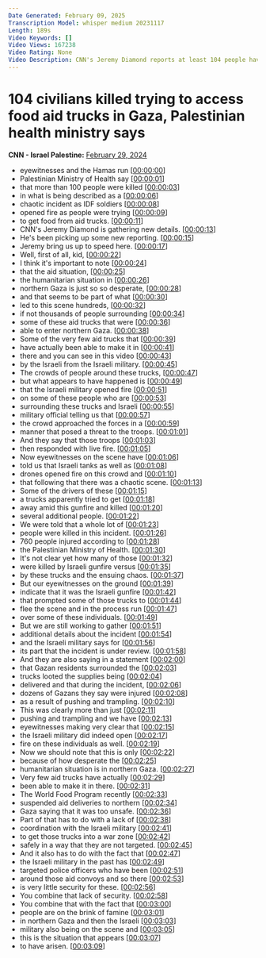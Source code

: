 ```yaml
---
Date Generated: February 09, 2025
Transcription Model: whisper medium 20231117
Length: 189s
Video Keywords: []
Video Views: 167238
Video Rating: None
Video Description: CNN's Jeremy Diamond reports at least 104 people have been killed and hundreds injured in Gaza after Israeli forces opened fire as they were waiting for food, according to the Palestinian Ministry of Health in Gaza. The Israel Defense Forces said "the incident is under review." #israel gaza #CNN #News
---
```


# 104 civilians killed trying to access food aid trucks in Gaza, Palestinian health ministry says
**CNN - Israel Palestine:** [February 29, 2024](https://www.youtube.com/watch?v=ywOzeZl7uIU)
*  eyewitnesses and the Hamas run [[00:00:00](https://www.youtube.com/watch?v=ywOzeZl7uIU&t=0.0s)]
*  Palestinian Ministry of Health say [[00:00:01](https://www.youtube.com/watch?v=ywOzeZl7uIU&t=1.96s)]
*  that more than 100 people were killed [[00:00:03](https://www.youtube.com/watch?v=ywOzeZl7uIU&t=3.72s)]
*  in what is being described as a [[00:00:06](https://www.youtube.com/watch?v=ywOzeZl7uIU&t=6.04s)]
*  chaotic incident as IDF soldiers [[00:00:08](https://www.youtube.com/watch?v=ywOzeZl7uIU&t=8.08s)]
*  opened fire as people were trying [[00:00:09](https://www.youtube.com/watch?v=ywOzeZl7uIU&t=9.68s)]
*  to get food from aid trucks. [[00:00:11](https://www.youtube.com/watch?v=ywOzeZl7uIU&t=11.72s)]
*  CNN's Jeremy Diamond is gathering new details. [[00:00:13](https://www.youtube.com/watch?v=ywOzeZl7uIU&t=13.56s)]
*  He's been picking up some new reporting. [[00:00:15](https://www.youtube.com/watch?v=ywOzeZl7uIU&t=15.8s)]
*  Jeremy bring us up to speed here. [[00:00:17](https://www.youtube.com/watch?v=ywOzeZl7uIU&t=17.96s)]
*  Well, first of all, kid, [[00:00:22](https://www.youtube.com/watch?v=ywOzeZl7uIU&t=22.92s)]
*  I think it's important to note [[00:00:24](https://www.youtube.com/watch?v=ywOzeZl7uIU&t=24.28s)]
*  that the aid situation, [[00:00:25](https://www.youtube.com/watch?v=ywOzeZl7uIU&t=25.84s)]
*  the humanitarian situation in [[00:00:26](https://www.youtube.com/watch?v=ywOzeZl7uIU&t=26.96s)]
*  northern Gaza is just so so desperate, [[00:00:28](https://www.youtube.com/watch?v=ywOzeZl7uIU&t=28.2s)]
*  and that seems to be part of what [[00:00:30](https://www.youtube.com/watch?v=ywOzeZl7uIU&t=30.439999999999998s)]
*  led to this scene hundreds, [[00:00:32](https://www.youtube.com/watch?v=ywOzeZl7uIU&t=32.48s)]
*  if not thousands of people surrounding [[00:00:34](https://www.youtube.com/watch?v=ywOzeZl7uIU&t=34.12s)]
*  some of these aid trucks that were [[00:00:36](https://www.youtube.com/watch?v=ywOzeZl7uIU&t=36.04s)]
*  able to enter northern Gaza. [[00:00:38](https://www.youtube.com/watch?v=ywOzeZl7uIU&t=38.04s)]
*  Some of the very few aid trucks that [[00:00:39](https://www.youtube.com/watch?v=ywOzeZl7uIU&t=39.879999999999995s)]
*  have actually been able to make it in [[00:00:41](https://www.youtube.com/watch?v=ywOzeZl7uIU&t=41.92s)]
*  there and you can see in this video [[00:00:43](https://www.youtube.com/watch?v=ywOzeZl7uIU&t=43.8s)]
*  by the Israeli from the Israeli military. [[00:00:45](https://www.youtube.com/watch?v=ywOzeZl7uIU&t=45.8s)]
*  The crowds of people around these trucks, [[00:00:47](https://www.youtube.com/watch?v=ywOzeZl7uIU&t=47.4s)]
*  but what appears to have happened is [[00:00:49](https://www.youtube.com/watch?v=ywOzeZl7uIU&t=49.84s)]
*  that the Israeli military opened fire [[00:00:51](https://www.youtube.com/watch?v=ywOzeZl7uIU&t=51.84s)]
*  on some of these people who are [[00:00:53](https://www.youtube.com/watch?v=ywOzeZl7uIU&t=53.72s)]
*  surrounding these trucks and Israeli [[00:00:55](https://www.youtube.com/watch?v=ywOzeZl7uIU&t=55.96s)]
*  military official telling us that [[00:00:57](https://www.youtube.com/watch?v=ywOzeZl7uIU&t=57.72s)]
*  the crowd approached the forces in a [[00:00:59](https://www.youtube.com/watch?v=ywOzeZl7uIU&t=59.32s)]
*  manner that posed a threat to the troops. [[00:01:01](https://www.youtube.com/watch?v=ywOzeZl7uIU&t=61.32s)]
*  And they say that those troops [[00:01:03](https://www.youtube.com/watch?v=ywOzeZl7uIU&t=63.36s)]
*  then responded with live fire. [[00:01:05](https://www.youtube.com/watch?v=ywOzeZl7uIU&t=65.12s)]
*  Now eyewitnesses on the scene have [[00:01:06](https://www.youtube.com/watch?v=ywOzeZl7uIU&t=66.76s)]
*  told us that Israeli tanks as well as [[00:01:08](https://www.youtube.com/watch?v=ywOzeZl7uIU&t=68.56s)]
*  drones opened fire on this crowd and [[00:01:10](https://www.youtube.com/watch?v=ywOzeZl7uIU&t=70.96s)]
*  that following that there was a chaotic scene. [[00:01:13](https://www.youtube.com/watch?v=ywOzeZl7uIU&t=73.28s)]
*  Some of the drivers of these [[00:01:15](https://www.youtube.com/watch?v=ywOzeZl7uIU&t=75.92s)]
*  a trucks apparently tried to get [[00:01:18](https://www.youtube.com/watch?v=ywOzeZl7uIU&t=78.28s)]
*  away amid this gunfire and killed [[00:01:20](https://www.youtube.com/watch?v=ywOzeZl7uIU&t=80.48s)]
*  several additional people. [[00:01:22](https://www.youtube.com/watch?v=ywOzeZl7uIU&t=82.64s)]
*  We were told that a whole lot of [[00:01:23](https://www.youtube.com/watch?v=ywOzeZl7uIU&t=83.88s)]
*  people were killed in this incident. [[00:01:26](https://www.youtube.com/watch?v=ywOzeZl7uIU&t=86.44000000000001s)]
*  760 people injured according to [[00:01:28](https://www.youtube.com/watch?v=ywOzeZl7uIU&t=88.72s)]
*  the Palestinian Ministry of Health. [[00:01:30](https://www.youtube.com/watch?v=ywOzeZl7uIU&t=90.56s)]
*  It's not clear yet how many of those [[00:01:32](https://www.youtube.com/watch?v=ywOzeZl7uIU&t=92.56s)]
*  were killed by Israeli gunfire versus [[00:01:35](https://www.youtube.com/watch?v=ywOzeZl7uIU&t=95.16000000000001s)]
*  by these trucks and the ensuing chaos. [[00:01:37](https://www.youtube.com/watch?v=ywOzeZl7uIU&t=97.24000000000001s)]
*  But our eyewitnesses on the ground [[00:01:39](https://www.youtube.com/watch?v=ywOzeZl7uIU&t=99.92s)]
*  indicate that it was the Israeli gunfire [[00:01:42](https://www.youtube.com/watch?v=ywOzeZl7uIU&t=102.04s)]
*  that prompted some of those trucks to [[00:01:44](https://www.youtube.com/watch?v=ywOzeZl7uIU&t=104.60000000000001s)]
*  flee the scene and in the process run [[00:01:47](https://www.youtube.com/watch?v=ywOzeZl7uIU&t=107.16000000000001s)]
*  over some of these individuals. [[00:01:49](https://www.youtube.com/watch?v=ywOzeZl7uIU&t=109.80000000000001s)]
*  But we are still working to gather [[00:01:51](https://www.youtube.com/watch?v=ywOzeZl7uIU&t=111.84s)]
*  additional details about the incident [[00:01:54](https://www.youtube.com/watch?v=ywOzeZl7uIU&t=114.36000000000001s)]
*  and the Israeli military says for [[00:01:56](https://www.youtube.com/watch?v=ywOzeZl7uIU&t=116.36s)]
*  its part that the incident is under review. [[00:01:58](https://www.youtube.com/watch?v=ywOzeZl7uIU&t=118.44s)]
*  And they are also saying in a statement [[00:02:00](https://www.youtube.com/watch?v=ywOzeZl7uIU&t=120.8s)]
*  that Gazan residents surrounded the [[00:02:03](https://www.youtube.com/watch?v=ywOzeZl7uIU&t=123.03999999999999s)]
*  trucks looted the supplies being [[00:02:04](https://www.youtube.com/watch?v=ywOzeZl7uIU&t=124.6s)]
*  delivered and that during the incident, [[00:02:06](https://www.youtube.com/watch?v=ywOzeZl7uIU&t=126.16s)]
*  dozens of Gazans they say were injured [[00:02:08](https://www.youtube.com/watch?v=ywOzeZl7uIU&t=128.08s)]
*  as a result of pushing and trampling. [[00:02:10](https://www.youtube.com/watch?v=ywOzeZl7uIU&t=130.12s)]
*  This was clearly more than just [[00:02:11](https://www.youtube.com/watch?v=ywOzeZl7uIU&t=131.96s)]
*  pushing and trampling and we have [[00:02:13](https://www.youtube.com/watch?v=ywOzeZl7uIU&t=133.76s)]
*  eyewitnesses making very clear that [[00:02:15](https://www.youtube.com/watch?v=ywOzeZl7uIU&t=135.52s)]
*  the Israeli military did indeed open [[00:02:17](https://www.youtube.com/watch?v=ywOzeZl7uIU&t=137.4s)]
*  fire on these individuals as well. [[00:02:19](https://www.youtube.com/watch?v=ywOzeZl7uIU&t=139.68s)]
*  Now we should note that this is only [[00:02:22](https://www.youtube.com/watch?v=ywOzeZl7uIU&t=142.76s)]
*  because of how desperate the [[00:02:25](https://www.youtube.com/watch?v=ywOzeZl7uIU&t=145.64s)]
*  humanitarian situation is in northern Gaza. [[00:02:27](https://www.youtube.com/watch?v=ywOzeZl7uIU&t=147.6s)]
*  Very few aid trucks have actually [[00:02:29](https://www.youtube.com/watch?v=ywOzeZl7uIU&t=149.88s)]
*  been able to make it in there. [[00:02:31](https://www.youtube.com/watch?v=ywOzeZl7uIU&t=151.55999999999997s)]
*  The World Food Program recently [[00:02:33](https://www.youtube.com/watch?v=ywOzeZl7uIU&t=153.07999999999998s)]
*  suspended aid deliveries to northern [[00:02:34](https://www.youtube.com/watch?v=ywOzeZl7uIU&t=154.76s)]
*  Gaza saying that it was too unsafe. [[00:02:36](https://www.youtube.com/watch?v=ywOzeZl7uIU&t=156.39999999999998s)]
*  Part of that has to do with a lack of [[00:02:38](https://www.youtube.com/watch?v=ywOzeZl7uIU&t=158.83999999999997s)]
*  coordination with the Israeli military [[00:02:41](https://www.youtube.com/watch?v=ywOzeZl7uIU&t=161.0s)]
*  to get those trucks into a war zone [[00:02:42](https://www.youtube.com/watch?v=ywOzeZl7uIU&t=162.92s)]
*  safely in a way that they are not targeted. [[00:02:45](https://www.youtube.com/watch?v=ywOzeZl7uIU&t=165.16s)]
*  And it also has to do with the fact that [[00:02:47](https://www.youtube.com/watch?v=ywOzeZl7uIU&t=167.67999999999998s)]
*  the Israeli military in the past has [[00:02:49](https://www.youtube.com/watch?v=ywOzeZl7uIU&t=169.88s)]
*  targeted police officers who have been [[00:02:51](https://www.youtube.com/watch?v=ywOzeZl7uIU&t=171.83999999999997s)]
*  around those aid convoys and so there [[00:02:53](https://www.youtube.com/watch?v=ywOzeZl7uIU&t=173.88s)]
*  is very little security for these. [[00:02:56](https://www.youtube.com/watch?v=ywOzeZl7uIU&t=176.2s)]
*  You combine that lack of security. [[00:02:58](https://www.youtube.com/watch?v=ywOzeZl7uIU&t=178.2s)]
*  You combine that with the fact that [[00:03:00](https://www.youtube.com/watch?v=ywOzeZl7uIU&t=180.12s)]
*  people are on the brink of famine [[00:03:01](https://www.youtube.com/watch?v=ywOzeZl7uIU&t=181.96s)]
*  in northern Gaza and then the Israeli [[00:03:03](https://www.youtube.com/watch?v=ywOzeZl7uIU&t=183.92s)]
*  military also being on the scene and [[00:03:05](https://www.youtube.com/watch?v=ywOzeZl7uIU&t=185.96s)]
*  this is the situation that appears [[00:03:07](https://www.youtube.com/watch?v=ywOzeZl7uIU&t=187.92s)]
*  to have arisen. [[00:03:09](https://www.youtube.com/watch?v=ywOzeZl7uIU&t=189.6s)]
